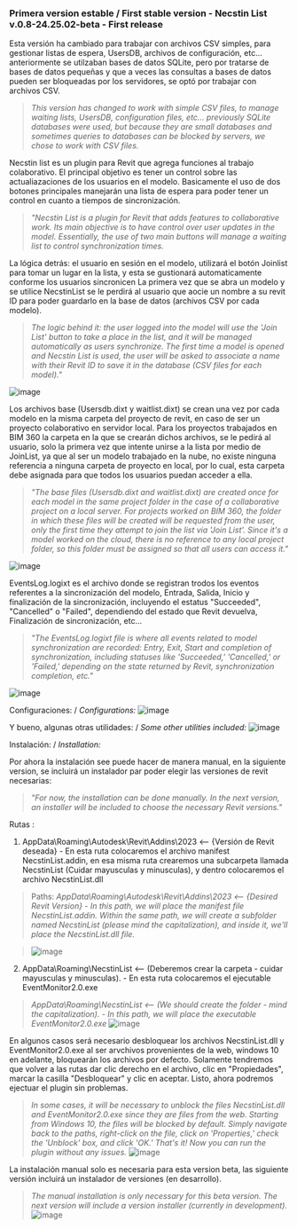 ### Primera version estable / First stable version - Necstin List v.0.8-24.25.02-beta - First release

Esta versión ha cambiado para trabajar con archivos CSV simples, para gestionar listas de espera, UsersDB, archivos de configuración, etc... anteriormente se utilzaban bases de datos SQLite, pero por tratarse de bases de datos pequeñas y que a veces las consultas a bases de datos pueden ser bloqueadas por los servidores, se optó por trabajar con archivos CSV.

> _This version has changed to work with simple CSV files, to manage waiting lists, UsersDB, configuration files, etc... previously SQLite databases were used, but because they are small databases and sometimes queries to databases can be blocked by servers, we chose to work with CSV files._

Necstin list es un plugin para Revit que agrega funciones al trabajo colaborativo. 
El principal objetivo es tener un control sobre las actualiazaciones de los usuarios en el modelo. 
Basicamente el uso de dos botones principales manejarán una lista de espera para poder tener un control en cuanto a tiempos de sincronización. 

> _"Necstin List is a plugin for Revit that adds features to collaborative work. Its main objective is to have control over user updates in the model. Essentially, the use of two main buttons will manage a waiting list to control synchronization times._

La lógica detrás: el usuario en sesión en el modelo, utilizará el botón Joinlist para tomar un lugar en la lista, y esta se gustionará automaticamente conforme los usuarios sincronicen
La primera vez que se abra un modelo y se utilice NecstinList se le perdirá al usuario que aocie un nombre a su revit ID para poder guardarlo en la base de datos (archivos CSV por cada modelo). 

> _The logic behind it: the user logged into the model will use the 'Join List' button to take a place in the list, and it will be managed automatically as users synchronize._
> _The first time a model is opened and Necstin List is used, the user will be asked to associate a name with their Revit ID to save it in the database (CSV files for each model)."_

![image](https://github.com/maxgmoon/Necstin-List/assets/66993948/874ae280-adad-4ca4-be06-24790a80b313)

Los archivos base (Usersdb.dixt y waitlist.dixt) se crean una vez por cada modelo en la misma carpeta del proyecto de revit, en caso de ser un proyecto colaborativo en servidor local. Para los proyectos trabajados en BIM 360 la carpeta en la que se crearán dichos archivos, se le pedirá al usuario, solo la primera vez que intente unirse a la lista por medio de JoinList, ya que al ser un modelo trabajado en la nube, no existe ninguna referencia a ninguna carpeta de proyecto en local,  por lo cual, esta carpeta debe asignada para que todos los usuarios puedan acceder a ella.

> _"The base files (Usersdb.dixt and waitlist.dixt) are created once for each model in the same project folder in the case of a collaborative project on a local server. For projects worked on BIM 360, the folder in which these files will be created will be requested from the user, only the first time they attempt to join the list via 'Join List'. Since it's a model worked on the cloud, there is no reference to any local project folder, so this folder must be assigned so that all users can access it."_

![image](https://github.com/maxgmoon/Necstin-List/assets/66993948/9b8f6c64-2fb8-41fd-a057-77e8b4591461)

EventsLog.logixt es el archivo donde se registran trodos los eventos referentes a la sincronización del modelo, Entrada, Salida, Inicio y finalización de la sincronización, incluyendo el estatus "Succeeded", "Cancelled" o "Failed", dependiendo del estado que Revit devuelva, Finalización de sincronización, etc...

> _"The EventsLog.logixt file is where all events related to model synchronization are recorded: Entry, Exit, Start and completion of synchronization, including statuses like 'Succeeded,' 'Cancelled,' or 'Failed,' depending on the state returned by Revit, synchronization completion, etc."_

![image](https://github.com/maxgmoon/Necstin-List/assets/66993948/a86ec8e5-a013-4cec-8bd2-ae3a9f914d97)

Configuraciones: / _Configurations:_
![image](https://github.com/maxgmoon/Necstin-List/assets/66993948/ae819d8f-3155-4350-8723-f0f06e80a850)


Y bueno, algunas otras utilidades: / _Some other utilities included:_
![image](https://github.com/maxgmoon/Necstin-List/assets/66993948/bfcf3794-9166-48ac-9753-3b2d41c7e31f)


Instalación: / _Installation:_

Por ahora la instalación see puede hacer de manera manual, en la siguiente version, se incluirá un instalador par poder elegir las versiones de revit necesarias:
>_"For now, the installation can be done manually. In the next version, an installer will be included to choose the necessary Revit versions."_ 

Rutas :
1) AppData\Roaming\Autodesk\Revit\Addins\2023 <-- {Versión de Revit deseada}  - En esta ruta colocaremos el archivo manifest NecstinList.addin, en esa misma ruta crearemos una subcarpeta llamada NecstinList (Cuidar mayusculas y minusculas), y dentro colocaremos el archivo NecstinList.dll

> Paths:
> _AppData\Roaming\Autodesk\Revit\Addins\2023 <-- {Desired Revit Version} - In this path, we will place the manifest file NecstinList.addin. Within the same path, we will create a subfolder named NecstinList (please mind the capitalization), and inside it, we'll place the NecstinList.dll file._

> ![image](https://github.com/maxgmoon/Necstin-List/assets/66993948/e822fa1d-3ddf-4c7e-8036-4049bcbafa5c)

2) AppData\Roaming\NecstinList <-- (Deberemos crear la carpeta - cuidar mayusculas y minusculas). - En esta ruta colocaremos el ejecutable EventMonitor2.0.exe
> _AppData\Roaming\NecstinList <-- (We should create the folder - mind the capitalization). - In this path, we will place the executable EventMonitor2.0.exe_
> ![image](https://github.com/maxgmoon/Necstin-List/assets/66993948/e41bc7da-d544-45a0-80bd-34730fe0d0e4)


En algunos casos será necesario desbloquear los archivos NecstinList.dll y EventMonitor2.0.exe al ser arvchivos provenientes de la web, windows 10 en adelante, bloquearán los archivos por defecto.
Solamente tendremos que volver a las rutas dar clic derecho en el archivo, clic en "Propiedades", marcar la casilla "Desbloquear" y clic en aceptar. Listo, ahora podremos ejectuar el plugin sin problemas.
>_In some cases, it will be necessary to unblock the files NecstinList.dll and EventMonitor2.0.exe since they are files from the web. Starting from Windows 10, the files will be blocked by default. Simply navigate back to the paths, right-click on the file, click on 'Properties,' check the 'Unblock' box, and click 'OK.' That's it! Now you can run the plugin without any issues._
![image](https://github.com/maxgmoon/Necstin-List/assets/66993948/e48fd3b9-82be-4e84-aef5-7f88993491e6)


La instalación manual solo es necesaria para esta version beta, las siguiente versión incluirá un instalador de versiones (en desarrollo).
>_The manual installation is only necessary for this beta version. The next version will include a version installer (currently in development)._
![image](https://github.com/maxgmoon/Necstin-List/assets/66993948/966a5ea1-8d8b-45e5-b4f6-4f2062006819)
